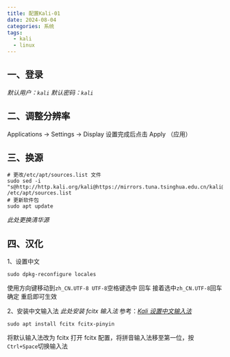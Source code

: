 ```yaml
---
title: 配置Kali-01
date: 2024-08-04
categories: 系统
tags:
  - kali
  - linux
---
```

## 一、登录
*默认用户：`kali`
默认密码：`kali`*
## 二、调整分辨率

Applications -> Settings -> Display
设置完成后点击 Apply （应用）
## 三、换源

```shell
# 更改/etc/apt/sources.list 文件
sudo sed -i "s@http://http.kali.org/kali@https://mirrors.tuna.tsinghua.edu.cn/kali@g" /etc/apt/sources.list
# 更新软件包
sudo apt update
```
*此处更换清华源*

## 四、汉化
1、设置中文
```shell
sudo dpkg-reconfigure locales
```
使用方向键移动到`zh_CN.UTF-8 UTF-8`空格键选中 回车
接着选中`zh_CN.UTF-8`回车确定
重启即可生效

2、安装中文输入法
*此处安装 fcitx 输入法*
参考：*[Kali 设置中文输入法 ](https://blog.csdn.net/weixin_43550772/article/details/139817468)*
```shell
sudo apt install fcitx fcitx-pinyin
```
将默认输入法改为 fcitx
打开 fcitx 配置，将拼音输入法移至第一位，按`Ctrl+Space`切换输入法
